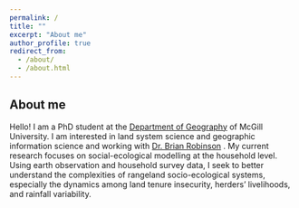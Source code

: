 ```yaml
---
permalink: /
title: ""
excerpt: "About me"
author_profile: true
redirect_from: 
  - /about/
  - /about.html
---
```


About me
------
Hello! I am a PhD student at the [Department of Geography]("https://www.mcgill.ca/geography/in") of McGill University. I am interested in land system science and geographic information science and working with [Dr. Brian Robinson]("http://www.brianerobinson.com") . My current research focuses on social-ecological modelling at the household level. Using earth observation and household survey data, I seek to better understand the complexities of rangeland socio-ecological systems, especially the dynamics among land tenure insecurity, herders’ livelihoods, and rainfall variability.
